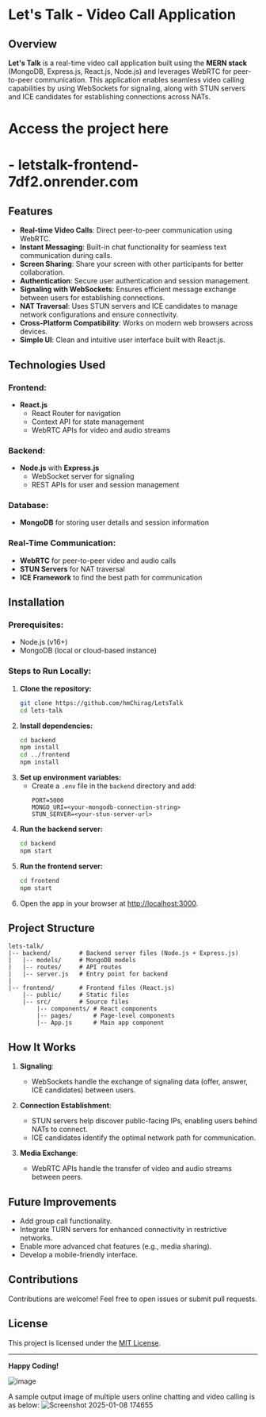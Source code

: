 # Let's Talk - Video Call Application

## Overview
**Let's Talk** is a real-time video call application built using the **MERN stack** (MongoDB, Express.js, React.js, Node.js) and leverages WebRTC for peer-to-peer communication. This application enables seamless video calling capabilities by using WebSockets for signaling, along with STUN servers and ICE candidates for establishing connections across NATs.
<H1>Access the project here <H1>- <a>letstalk-frontend-7df2.onrender.com</a>

## Features
- **Real-time Video Calls**: Direct peer-to-peer communication using WebRTC.
- **Instant Messaging**: Built-in chat functionality for seamless text communication during calls.
- **Screen Sharing**: Share your screen with other participants for better collaboration.
- **Authentication**: Secure user authentication and session management.
- **Signaling with WebSockets**: Ensures efficient message exchange between users for establishing connections.
- **NAT Traversal**: Uses STUN servers and ICE candidates to manage network configurations and ensure connectivity.
- **Cross-Platform Compatibility**: Works on modern web browsers across devices.
- **Simple UI**: Clean and intuitive user interface built with React.js.

## Technologies Used
### Frontend:
- **React.js**
  - React Router for navigation
  - Context API for state management
  - WebRTC APIs for video and audio streams

### Backend:
- **Node.js** with **Express.js**
  - WebSocket server for signaling
  - REST APIs for user and session management

### Database:
- **MongoDB** for storing user details and session information

### Real-Time Communication:
- **WebRTC** for peer-to-peer video and audio calls
- **STUN Servers** for NAT traversal
- **ICE Framework** to find the best path for communication

## Installation
### Prerequisites:
- Node.js (v16+)
- MongoDB (local or cloud-based instance)

### Steps to Run Locally:
1. **Clone the repository:**
   ```bash
   git clone https://github.com/hmChirag/LetsTalk
   cd lets-talk
   ```
2. **Install dependencies:**
   ```bash
   cd backend
   npm install
   cd ../frontend
   npm install
   ```
3. **Set up environment variables:**
   - Create a `.env` file in the `backend` directory and add:
     ```env
     PORT=5000
     MONGO_URI=<your-mongodb-connection-string>
     STUN_SERVER=<your-stun-server-url>
     ```
4. **Run the backend server:**
   ```bash
   cd backend
   npm start
   ```
5. **Run the frontend server:**
   ```bash
   cd frontend
   npm start
   ```
6. Open the app in your browser at [http://localhost:3000](http://localhost:8000).

## Project Structure
```
lets-talk/
|-- backend/        # Backend server files (Node.js + Express.js)
|   |-- models/     # MongoDB models
|   |-- routes/     # API routes
|   |-- server.js   # Entry point for backend
|
|-- frontend/       # Frontend files (React.js)
    |-- public/     # Static files
    |-- src/        # Source files
        |-- components/ # React components
        |-- pages/      # Page-level components
        |-- App.js      # Main app component
```

## How It Works
1. **Signaling**: 
   - WebSockets handle the exchange of signaling data (offer, answer, ICE candidates) between users.

2. **Connection Establishment**: 
   - STUN servers help discover public-facing IPs, enabling users behind NATs to connect.
   - ICE candidates identify the optimal network path for communication.

3. **Media Exchange**: 
   - WebRTC APIs handle the transfer of video and audio streams between peers.

## Future Improvements
- Add group call functionality.
- Integrate TURN servers for enhanced connectivity in restrictive networks.
- Enable more advanced chat features (e.g., media sharing).
- Develop a mobile-friendly interface.

## Contributions
Contributions are welcome! Feel free to open issues or submit pull requests.

## License
This project is licensed under the [MIT License](LICENSE).

---

**Happy Coding!**

![image](https://github.com/user-attachments/assets/ca6e7e22-3f3e-4ef6-ab62-10ebfd7e2230)

A sample output image of multiple users online chatting and video calling is as below:
![Screenshot 2025-01-08 174655](https://github.com/user-attachments/assets/7b2c85d9-010c-40bd-bac8-8ede8001069c)
